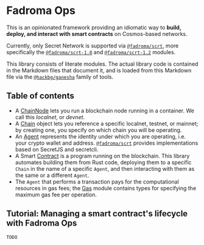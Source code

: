 # Fadroma Ops

This is an opinionated framework providing an idiomatic way to
**build, deploy, and interact with smart contracts** on Cosmos-based networks.

Currently, only Secret Network is supported via [`@fadroma/scrt`](../scrt),
more specifically the [`@fadroma/scrt-1.0`](../scrt-1.0) and
[`@fadroma/scrt-1.2`](../scrt-1.2) modules.

This library consists of literate modules. The actual library code is contained in
the Markdown files that document it, and is loaded from this Markdown file
via the [`@hackbg/ganesha`](https://github.com/hackbg/ganesha) family of tools.

## Table of contents

* A [ChainNode](./ChainNode.ts.md) lets you run a blockchain node
  running in a container. We call this *localnet*, or *devnet*. 
* A [Chain](./Chain.ts.md) object lets you reference a specific
  localnet, testnet, or mainnet; by creating one, you specify on which
  chain you will be operating.
* An [Agent](./Agent.ts) represents the identity under which
  you are operating, i.e. your crypto wallet and address.
  [`@fadroma/scrt`](../scrt) provides implementations based on SecretJS and secretcli.
* A Smart [Contract](./Contract.ts.md) is a program running on the blockchain.
  This library automates building them from Rust code, deploying them to a specific
  `Chain` in the name of a specific `Agent`, and then interacting with them as
  the same or a different `Agent`.
* The `Agent` that performs a transaction pays for the computational resources
  in gas fees; the [Gas](./Gas.ts.md) module contains types for specifying the
  maximum gas fee per operation.

## Tutorial: Managing a smart contract's lifecycle with Fadroma Ops

`TODO`
